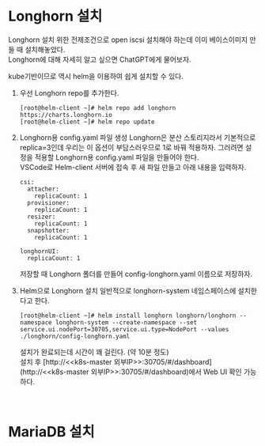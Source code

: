 # Longhorn 설치
Longhorn 설치 위한 전제조건으로 open iscsi 설치해야 하는데 이미 베이스이미지 만들 때 설치해놓았다.<br>
Longhorn에 대해 자세히 알고 싶으면 ChatGPT에게 물어보자.

kube기반이므로 역시 helm을 이용하여 쉽게 설치할 수 있다.
1) 우선 Longhorn repo를 추가한다.
    ```shell
    [root@helm-client ~]# helm repo add longhorn https://charts.longhorn.io
    [root@helm-client ~]# helm repo update
    ```

3) Longhorn용 config.yaml 파일 생성
    Longhorn은 분산 스토리지라서 기본적으로 replica=3인데 우리는 이 옵션이 부담스러우므로 1로 바꿔 적용하자.
    그러려면 설정을 적용할 Longhorn용 config.yaml 파일을 만들어야 한다.<br>
    VSCode로 Helm-client 서버에 접속 후 새 파일 만들고 아래 내용을 입력하자.
    ```shell
    csi:
      attacher:
        replicaCount: 1
      provisioner:
        replicaCount: 1
      resizer:
        replicaCount: 1
      snapshotter:
        replicaCount: 1
    
    longhornUI:
      replicaCount: 1
    ```
    저장할 때 Longhorn 폴더를 만들어 config-longhorn.yaml 이름으로 저장하자.

4) Helm으로 Longhorn 설치
   일반적으로 longhorn-system 네임스페이스에 설치한다고 한다.
   ```shell
   [root@helm-client ~]# helm install longhorn longhorn/longhorn --namespace longhorn-system --create-namespace --set service.ui.nodePort=30705,service.ui.type=NodePort --values ./longhorn/config-longhorn.yaml
   ```
    설치가 완료되는데 시간이 꽤 걸린다. (약 10분 정도)<br>
    설치 후 [http://<<k8s-master 외부IP>>:30705/#/dashboard](http://<<k8s-master 외부IP>>:30705/#/dashboard)에서 Web UI 확인 가능하다.

<br>

# MariaDB 설치

